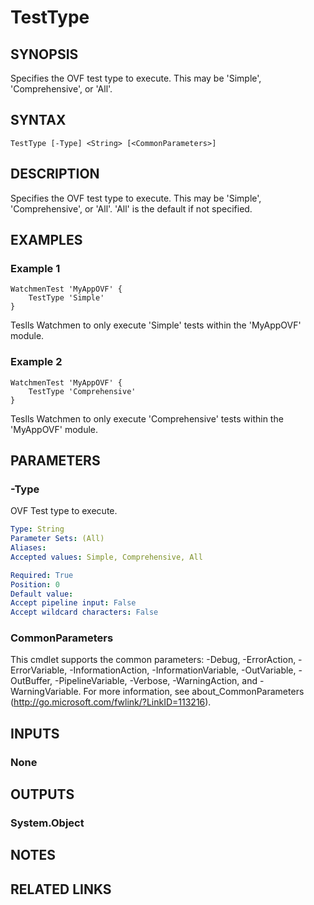 ﻿---
external help file: Watchmen-help.xml
online version: https://github.com/devblackops/watchmen/blob/master/docs/functions/Help-TestType.md
schema: 2.0.0
---

# TestType
## SYNOPSIS
Specifies the OVF test type to execute. This may be 'Simple', 'Comprehensive', or 'All'.

## SYNTAX

```
TestType [-Type] <String> [<CommonParameters>]
```

## DESCRIPTION
Specifies the OVF test type to execute. This may be 'Simple', 'Comprehensive', or 'All'. 'All' is the default if not specified.

## EXAMPLES

### Example 1
```
WatchmenTest 'MyAppOVF' {
    TestType 'Simple'
}
```

Teslls Watchmen to only execute 'Simple' tests within the 'MyAppOVF' module.

### Example 2
```
WatchmenTest 'MyAppOVF' {
    TestType 'Comprehensive'
}
```

Teslls Watchmen to only execute 'Comprehensive' tests within the 'MyAppOVF' module.

## PARAMETERS

### -Type
OVF Test type to execute.

```yaml
Type: String
Parameter Sets: (All)
Aliases: 
Accepted values: Simple, Comprehensive, All

Required: True
Position: 0
Default value: 
Accept pipeline input: False
Accept wildcard characters: False
```

### CommonParameters
This cmdlet supports the common parameters: -Debug, -ErrorAction, -ErrorVariable, -InformationAction, -InformationVariable, -OutVariable, -OutBuffer, -PipelineVariable, -Verbose, -WarningAction, and -WarningVariable. For more information, see about_CommonParameters (http://go.microsoft.com/fwlink/?LinkID=113216).
## INPUTS

### None

## OUTPUTS

### System.Object

## NOTES

## RELATED LINKS

